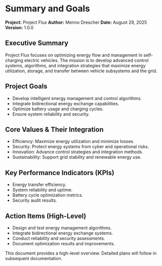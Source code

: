 # Summary and Goals

**Project:** Project Flux
**Author:** Menno Drescher
**Date:** August 29, 2025
**Version:** 1.0.0

## Executive Summary
Project Flux focuses on optimizing energy flow and management in self-charging electric vehicles. The mission is to develop advanced control systems, algorithms, and integration strategies that maximize energy utilization, storage, and transfer between vehicle subsystems and the grid.

## Project Goals
- Develop intelligent energy management and control algorithms.
- Integrate bidirectional energy exchange capabilities.
- Optimize battery usage and charging cycles.
- Ensure system reliability and security.

## Core Values & Their Integration
- Efficiency: Maximize energy utilization and minimize losses.
- Security: Protect energy systems from cyber and operational risks.
- Innovation: Advance control strategies and integration methods.
- Sustainability: Support grid stability and renewable energy use.

## Key Performance Indicators (KPIs)
- Energy transfer efficiency.
- System reliability and uptime.
- Battery cycle optimization metrics.
- Security audit results.

## Action Items (High-Level)
- Design and test energy management algorithms.
- Integrate bidirectional energy exchange systems.
- Conduct reliability and security assessments.
- Document optimization results and improvements.

This document provides a high-level overview. Detailed plans will follow in subsequent documentation.
